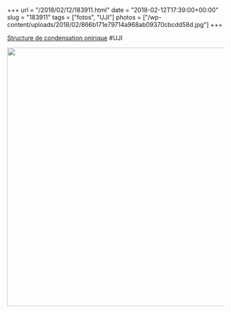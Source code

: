 +++
url = "/2018/02/12/183911.html"
date = "2018-02-12T17:39:00+00:00"
slug = "183911"
tags = ["fotos", "UJI"]
photos = ["/wp-content/uploads/2018/02/866b171e79714a968ab09370cbcdd58d.jpg"]
+++

[Structure de condensation onirique](/2009/08/24/estructures-de-condensaci.html) #UJI

<img src="/wp-content/uploads/2018/02/866b171e79714a968ab09370cbcdd58d.jpg" height="600" width="600">
